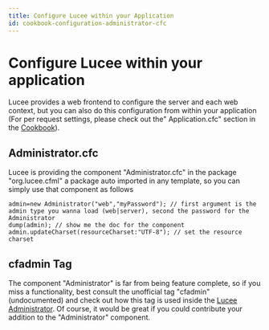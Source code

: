```yaml
---
title: Configure Lucee within your Application
id: cookbook-configuration-administrator-cfc
---
```


# Configure Lucee within your application #
Lucee provides a web frontend to configure the server and each web context, but you can also do this configuration from within your application
(For per request settings, please check out the" Application.cfc" section in the [Cookbook](/guides/cookbooks.html)).


## Administrator.cfc ##
Lucee is providing the component "Administrator.cfc" in the package "org.lucee.cfml" a package auto imported in any template, so you can simply use that component as follows


```cfs
admin=new Administrator("web","myPassword"); // first argument is the admin type you wanna load (web|server), second the password for the Administrator
dump(admin); // show me the doc for the component
admin.updateCharset(resourceCharset:"UTF-8"); // set the resource charset

```

## cfadmin Tag ##
The component "Administrator" is far from being feature complete, so if you miss a functionality, best consult the unofficial tag "cfadmin" (undocumented) and check out how this tag is used inside the [Lucee Administrator](https://github.com/lucee/Lucee/blob/5.2/core/src/main/java/resource/component/org/lucee/cfml/Administrator.cfc).
Of course, it would be great if you could contribute your addition to the "Administrator" component.
